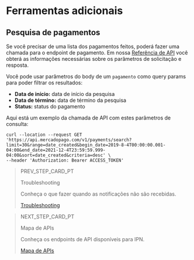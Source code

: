 # Ferramentas adicionais

## Pesquisa de pagamentos

Se você precisar de uma lista dos pagamentos feitos, poderá fazer uma chamada para o endpoint de pagamento. Em nossa [Referência de API](https://www.mercadopago[FAKER][URL][DOMAIN]/developers/es/reference/payments/_payments_search/get) você obterá as informações necessárias sobre os parâmetros de solicitação e resposta.

Você pode usar parâmetros do body de um `pagamento` como query params para poder filtrar os resultados:

* **Data de início:** data de início da pesquisa
* **Data de término:** data de término da pesquisa
* **Status:** status do pagamento

Aqui está um exemplo da chamada de API com estes parâmetros de consulta:

```curl
curl --location --request GET 'https://api.mercadopago.com/v1/payments/search?limit=30&range=date_created&begin_date=2019-8-4T00:00:00.001-04:00&end_date=2021-12-4T23:59:59.999-04:00&sort=date_created&criteria=desc' \
--header 'Authorization: Bearer ACCESS_TOKEN'
```

> PREV_STEP_CARD_PT
>
> Troubleshooting
>
> Conheça o que fazer quando as notificações não são recebidas.
>
> [Troubleshooting](https://www.mercadopago[FAKER][URL][DOMAIN]/developers/pt/guides/notifications/ipn/troubleshooting)

> NEXT_STEP_CARD_PT
>
> Mapa de APIs
>
> Conheça os endpoints de API disponíveis para IPN.
>
> [Mapa de APIs](https://www.mercadopago[FAKER][URL][DOMAIN]/developers/pt/guides/notifications/ipn/apis-map)